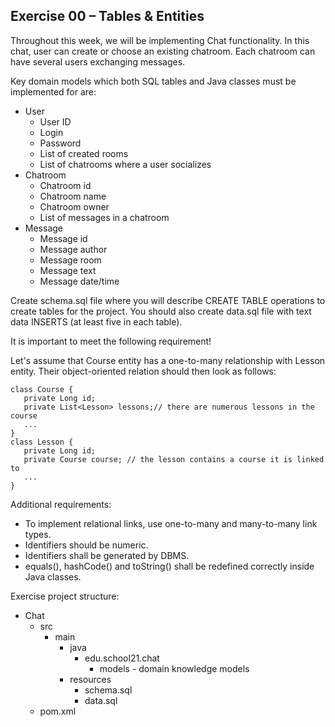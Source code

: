## Exercise 00 – Tables & Entities

Throughout this week, we will be implementing Chat functionality. In this chat, user can create or choose an existing chatroom. Each chatroom can have several users exchanging messages.

Key domain models which both SQL tables and Java classes must be implemented for are:

- User 
  - User ID
  - Login
  - Password
  - List of created rooms
  - List of chatrooms where a user socializes
- Chatroom
  - Chatroom id
  - Chatroom name
  - Chatroom owner
  - List of messages in a chatroom
- Message
  - Message id
  - Message author
  - Message room
  - Message text
  - Message date/time

Create schema.sql file where you will describe CREATE TABLE operations to create tables for the project. You should also create data.sql file with text data INSERTS (at least five in each table).

It is important to meet the following requirement!

Let's assume that Course entity has a one-to-many relationship with Lesson entity. Their object-oriented relation should then look as follows:

```
class Course {
   private Long id;
   private List<Lesson> lessons;// there are numerous lessons in the course
   ...
}
class Lesson {
   private Long id;
   private Course course; // the lesson contains a course it is linked to
   ...
}
```

Additional requirements:

- To implement relational links, use one-to-many and many-to-many link types.
- Identifiers should be numeric.
- Identifiers shall be generated by DBMS.
- equals(), hashCode() and toString() shall be redefined correctly inside Java classes.

Exercise project structure:

- Chat
  - src
    - main
      - java
        - edu.school21.chat
          - models - domain knowledge models
      - resources
        - schema.sql
        - data.sql
  - pom.xml
